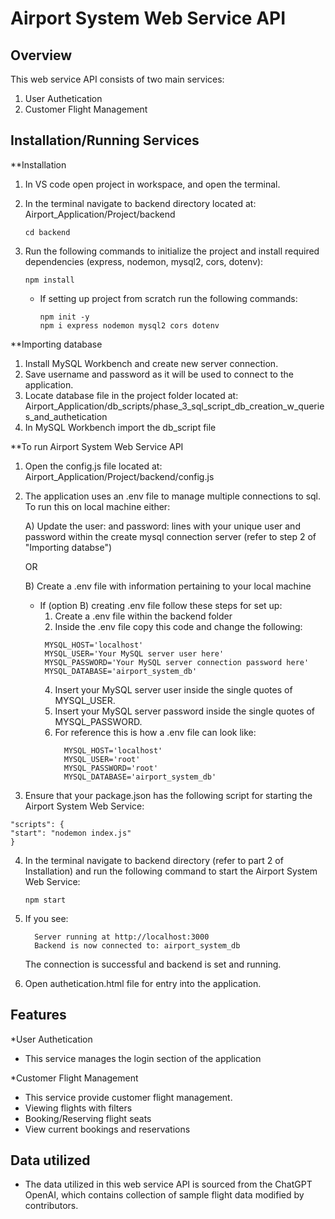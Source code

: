 # Airport System Web Service API

## Overview
This web service API consists of two main services:
1. User Authetication
2. Customer Flight Management

## Installation/Running Services
**Installation 
  1. In VS code open project in workspace, and open the terminal.
  2. In the terminal navigate to backend directory located at: Airport_Application/Project/backend
     ```
     cd backend
     ```
  4. Run the following commands to initialize the project and install required dependencies (express, nodemon, mysql2, cors, dotenv):
       ```
       npm install
       ```

       * If setting up project from scratch run the following commands:
         ```
         npm init -y
         npm i express nodemon mysql2 cors dotenv
         ```

**Importing database
  1. Install MySQL Workbench and create new server connection.
  2. Save username and password as it will be used to connect to the application.
  3. Locate database file in the project folder located at: Airport_Application/db_scripts/phase_3_sql_script_db_creation_w_queries_and_authetication
  4. In MySQL Workbench import the db_script file
    
**To run Airport System Web Service API
  1. Open the config.js file located at: Airport_Application/Project/backend/config.js
  2. The application uses an .env file to manage multiple connections to sql. To run this on local machine either:

     A) Update the user: and password: lines with your unique user and password within the create mysql connection server (refer to step 2 of "Importing databse")
     
       OR
     
     B) Create a .env file with information pertaining to your local machine

       * If (option B) creating .env file follow these steps for set up:
         1. Create a .env file within the backend folder
         2. Inside the .env file copy this code and change the following:
           ```
            MYSQL_HOST='localhost'
            MYSQL_USER='Your MySQL server user here'
            MYSQL_PASSWORD='Your MySQL server connection password here'
            MYSQL_DATABASE='airport_system_db'
           ```
         4. Insert your MySQL server user inside the single quotes of MYSQL_USER.
         5. Insert your MySQL server password inside the single quotes of MYSQL_PASSWORD.
         6. For reference this is how a .env file can look like:
            ```
              MYSQL_HOST='localhost'
              MYSQL_USER='root'
              MYSQL_PASSWORD='root'
              MYSQL_DATABASE='airport_system_db'
            ```
            
  2. Ensure that your package.json has the following script for starting the Airport System Web Service:

    "scripts": {
    "start": "nodemon index.js"
    }

  4. In the terminal navigate to backend directory (refer to part 2 of Installation) and run the following command to start the Airport System Web Service:
     ```
     npm start
     ```

  6. If you see:
     ```
       Server running at http://localhost:3000
       Backend is now connected to: airport_system_db
     ```
     The connection is successful and backend is set and running.

  7. Open authetication.html file for entry into the application.

## Features
*User Authetication
  - This service manages the login section of the application

*Customer Flight Management
  - This service provide customer flight management.
  - Viewing flights with filters
  - Booking/Reserving flight seats
  - View current bookings and reservations

## Data utilized 
* The data utilized in this web service API is sourced from the ChatGPT OpenAI, which contains collection of sample flight data modified by contributors.
